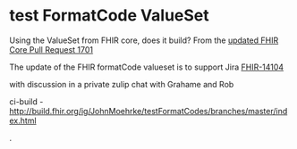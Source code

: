 # test FormatCode ValueSet

Using the ValueSet from FHIR core, does it build? From the [updated FHIR Core Pull Request 1701](https://github.com/HL7/fhir/pull/1710/)

The update of the FHIR formatCode valueset is to support Jira [FHIR-14104](https://jira.hl7.org/browse/FHIR-14104)

with discussion in a private zulip chat with Grahame and Rob

ci-build - http://build.fhir.org/ig/JohnMoehrke/testFormatCodes/branches/master/index.html

.
